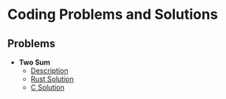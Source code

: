 # Coding Problems and Solutions

## Problems

- **Two Sum**
  - [Description](https://leetcode.com/problems/two-sum/description/)
  - [Rust Solution](two_sum/src/main.rs)
  - [C Solution](two_sum/two_sum_c.c)
